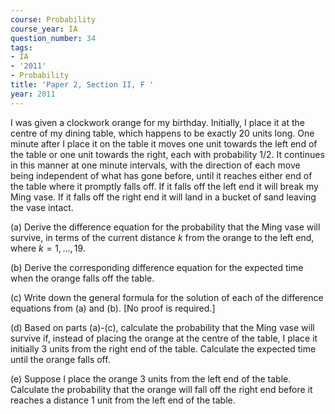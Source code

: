 ```yaml
---
course: Probability
course_year: IA
question_number: 34
tags:
- IA
- '2011'
- Probability
title: 'Paper 2, Section II, F '
year: 2011
---
```




I was given a clockwork orange for my birthday. Initially, I place it at the centre of my dining table, which happens to be exactly 20 units long. One minute after I place it on the table it moves one unit towards the left end of the table or one unit towards the right, each with probability 1/2. It continues in this manner at one minute intervals, with the direction of each move being independent of what has gone before, until it reaches either end of the table where it promptly falls off. If it falls off the left end it will break my Ming vase. If it falls off the right end it will land in a bucket of sand leaving the vase intact.

(a) Derive the difference equation for the probability that the Ming vase will survive, in terms of the current distance $k$ from the orange to the left end, where $k=1, \ldots, 19$.

(b) Derive the corresponding difference equation for the expected time when the orange falls off the table.

(c) Write down the general formula for the solution of each of the difference equations from (a) and (b). [No proof is required.]

(d) Based on parts (a)-(c), calculate the probability that the Ming vase will survive if, instead of placing the orange at the centre of the table, I place it initially 3 units from the right end of the table. Calculate the expected time until the orange falls off.

(e) Suppose I place the orange 3 units from the left end of the table. Calculate the probability that the orange will fall off the right end before it reaches a distance 1 unit from the left end of the table.